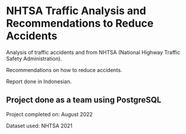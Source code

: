 # NHTSA Traffic Analysis and Recommendations to Reduce Accidents
Analysis of traffic accidents and from NHTSA (National Highway Traffic Safety Administration). 

Recommendations on how to reduce accidents. 

Report done in Indonesian.
## Project done as a team using PostgreSQL
Project completed on: August 2022

Dataset used: NHTSA 2021
